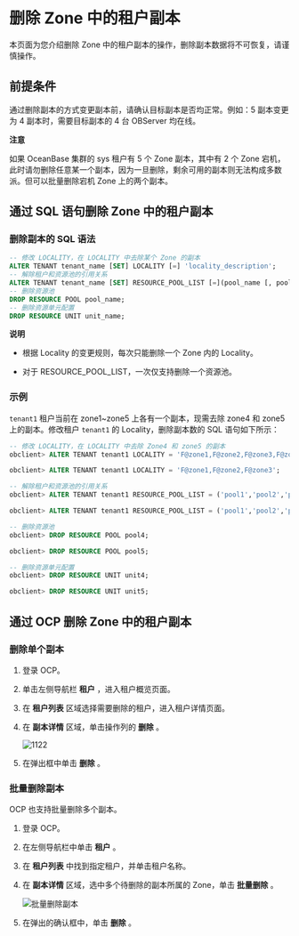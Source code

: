 删除 Zone 中的租户副本
===================================

本页面为您介绍删除 Zone 中的租户副本的操作，删除副本数据将不可恢复，请谨慎操作。

前提条件
-------------------------

通过删除副本的方式变更副本前，请确认目标副本是否均正常。例如：5 副本变更为 4 副本时，需要目标副本的 4 台 OBServer 均在线。

**注意**

如果 OceanBase 集群的 sys 租户有 5 个 Zone 副本，其中有 2 个 Zone 宕机，此时请勿删除任意某一个副本，因为一旦删除，剩余可用的副本则无法构成多数派。但可以批量删除宕机 Zone 上的两个副本。

通过 SQL 语句删除 Zone 中的租户副本
--------------------------------------------

### 删除副本的 SQL 语法

```sql
-- 修改 LOCALITY，在 LOCALITY 中去除某个 Zone 的副本
ALTER TENANT tenant_name [SET] LOCALITY [=] 'locality_description';
-- 解除租户和资源池的引用关系
ALTER TENANT tenant_name [SET] RESOURCE_POOL_LIST [=](pool_name [, pool_name...]) ;
-- 删除资源池
DROP RESOURCE POOL pool_name; 
-- 删除资源单元配置
DROP RESOURCE UNIT unit_name;
```

**说明**

* 根据 Locality 的变更规则，每次只能删除一个 Zone 内的 Locality。

* 对于 RESOURCE_POOL_LIST，一次仅支持删除一个资源池。

### 示例

`tenant1` 租户当前在 zone1\~zone5 上各有一个副本，现需去除 zone4 和 zone5 上的副本。修改租户 `tenant1` 的 Locality，删除副本数的 SQL 语句如下所示：

```sql
-- 修改 LOCALITY，在 LOCALITY 中去除 Zone4 和 zone5 的副本
obclient> ALTER TENANT tenant1 LOCALITY = 'F@zone1,F@zone2,F@zone3,F@zone4';

obclient> ALTER TENANT tenant1 LOCALITY = 'F@zone1,F@zone2,F@zone3';

-- 解除租户和资源池的引用关系
obclient> ALTER TENANT tenant1 RESOURCE_POOL_LIST = ('pool1','pool2','pool3','pool4');

obclient> ALTER TENANT tenant1 RESOURCE_POOL_LIST = ('pool1','pool2','pool3');

-- 删除资源池
obclient> DROP RESOURCE POOL pool4; 

obclient> DROP RESOURCE POOL pool5;

-- 删除资源单元配置
obclient> DROP RESOURCE UNIT unit4;

obclient> DROP RESOURCE UNIT unit5;
```

通过 OCP 删除 Zone 中的租户副本
------------------------------------------

### 删除单个副本

1. 登录 OCP。

2. 单击左侧导航栏 **租户** ，进入租户概览页面。

3. 在 **租户列表** 区域选择需要删除的租户，进入租户详情页面。

4. 在 **副本详情** 区域，单击操作列的 **删除** 。

   ![1122](https://help-static-aliyun-doc.aliyuncs.com/assets/img/zh-CN/4095987361/p355785.png)

5. 在弹出框中单击 **删除** 。

### 批量删除副本

OCP 也支持批量删除多个副本。

1. 登录 OCP。

2. 在左侧导航栏中单击 **租户** 。

3. 在 **租户列表** 中找到指定租户，并单击租户名称。

4. 在 **副本详情** 区域，选中多个待删除的副本所属的 Zone，单击 **批量删除** 。

   ![批量删除副本](https://help-static-aliyun-doc.aliyuncs.com/assets/img/zh-CN/2112770061/p167485.png)

5. 在弹出的确认框中，单击 **删除** 。

